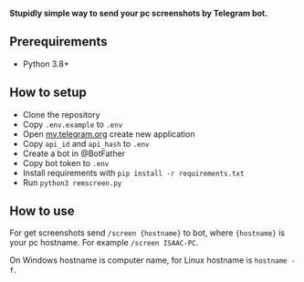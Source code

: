 **Stupidly simple way to send your pc screenshots by Telegram bot.**


## Prerequirements

- Python 3.8+

## How to setup

- Clone the repository
- Copy `.env.example` to `.env`
- Open [my.telegram.org](my.telegram.org) create new application
- Copy `api_id` and `api_hash` to `.env`
- Create a bot in @BotFather
- Copy bot token to `.env`
- Install requirements with `pip install -r requirements.txt`
- Run `python3 remscreen.py`

## How to use

For get screenshots send `/screen {hostname}` to bot, where `{hostname}` is your pc hostname. For example `/screen ISAAC-PC`.

On Windows hostname is computer name, for Linux hostname is `hostname -f`.